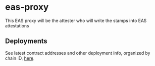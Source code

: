 # eas-proxy

This EAS proxy will be the attester who will write the stamps into EAS attestations

## Deployments

See latest contract addresses and other deployment info, organized by chain ID, [here](deployments/onchainInfo.json).
